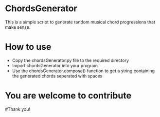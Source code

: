 # ChordsGenerator
This is a simple script to generate random musical chord progressions that make sense.

# How to use
- Copy the chordsGenerator.py file to the required directory
- Import chordsGenerator into your program 
- Use the chordsGenerator.compose() function to get a string containing the generated chords seperated with spaces

# You are welcome to contribute


#Thank you!
